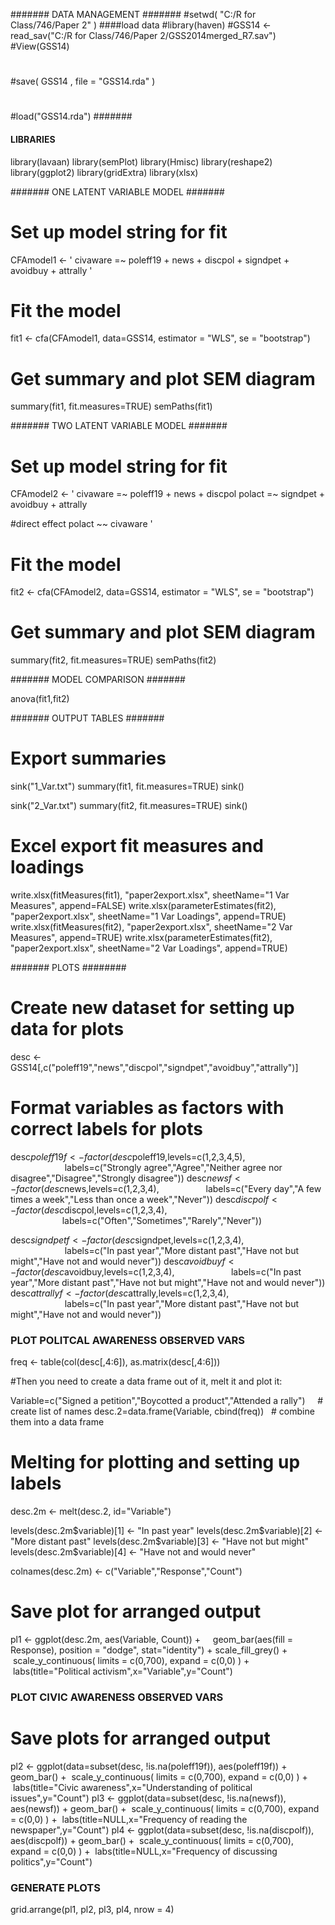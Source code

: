 ####### DATA MANAGEMENT #######
#setwd( "C:/R for Class/746/Paper 2" )
####load data
#library(haven)
#GSS14 <- read_sav("C:/R for Class/746/Paper 2/GSS2014merged_R7.sav")
#View(GSS14)
#
#save( GSS14 , file = "GSS14.rda" )
#
#load("GSS14.rda")
#######

#### LIBRARIES ####
library(lavaan)
library(semPlot)
library(Hmisc)
library(reshape2)
library(ggplot2)
library(gridExtra)
library(xlsx)

####### ONE LATENT VARIABLE MODEL #######
# Set up model string for fit
CFAmodel1 <- '
civaware =~ poleff19 + news + discpol + signdpet + avoidbuy + attrally
'
# Fit the model
fit1 <- cfa(CFAmodel1, data=GSS14, estimator = "WLS", se = "bootstrap")

# Get summary and plot SEM diagram
summary(fit1, fit.measures=TRUE)
semPaths(fit1)

####### TWO LATENT VARIABLE MODEL #######
# Set up model string for fit
CFAmodel2 <- '
civaware =~ poleff19 + news + discpol
polact =~ signdpet + avoidbuy + attrally

#direct effect
polact ~~ civaware
'
# Fit the model
fit2 <- cfa(CFAmodel2, data=GSS14, estimator = "WLS", se = "bootstrap")

# Get summary and plot SEM diagram
summary(fit2, fit.measures=TRUE)
semPaths(fit2)

####### MODEL COMPARISON #######

anova(fit1,fit2)

####### OUTPUT TABLES #######

# Export summaries
sink("1_Var.txt")
summary(fit1, fit.measures=TRUE) 
sink() 

sink("2_Var.txt")
summary(fit2, fit.measures=TRUE) 
sink()     

# Excel export fit measures and loadings
write.xlsx(fitMeasures(fit1), "paper2export.xlsx", sheetName="1 Var Measures", append=FALSE)
write.xlsx(parameterEstimates(fit2), "paper2export.xlsx", sheetName="1 Var Loadings", append=TRUE)
write.xlsx(fitMeasures(fit2), "paper2export.xlsx", sheetName="2 Var Measures", append=TRUE)
write.xlsx(parameterEstimates(fit2), "paper2export.xlsx", sheetName="2 Var Loadings", append=TRUE)

####### PLOTS ########

# Create new dataset for setting up data for plots

desc <- GSS14[,c("poleff19","news","discpol","signdpet","avoidbuy","attrally")]

# Format variables as factors with correct labels for plots

desc$poleff19f<-factor(desc$poleff19,levels=c(1,2,3,4,5),
                      labels=c("Strongly agree","Agree","Neither agree nor disagree","Disagree","Strongly disagree"))
desc$newsf<-factor(desc$news,levels=c(1,2,3,4),
                  labels=c("Every day","A few times a week","Less than once a week","Never"))
desc$discpolf<-factor(desc$discpol,levels=c(1,2,3,4),
                     labels=c("Often","Sometimes","Rarely","Never"))

desc$signdpetf<-factor(desc$signdpet,levels=c(1,2,3,4),
                      labels=c("In past year","More distant past","Have not but might","Have not and would never"))
desc$avoidbuyf<-factor(desc$avoidbuy,levels=c(1,2,3,4),
                      labels=c("In past year","More distant past","Have not but might","Have not and would never"))
desc$attrallyf<-factor(desc$attrally,levels=c(1,2,3,4),
                      labels=c("In past year","More distant past","Have not but might","Have not and would never"))

### PLOT POLITCAL AWARENESS OBSERVED VARS ###

freq <- table(col(desc[,4:6]), as.matrix(desc[,4:6]))

#Then you need to create a data frame out of it, melt it and plot it:

Variable=c("Signed a petition","Boycotted a product","Attended a rally")     # create list of names
desc.2=data.frame(Variable, cbind(freq))   # combine them into a data frame

# Melting for plotting and setting up labels
desc.2m <- melt(desc.2, id="Variable")

levels(desc.2m$variable)[1] <- "In past year"
levels(desc.2m$variable)[2] <- "More distant past"
levels(desc.2m$variable)[3] <- "Have not but might"
levels(desc.2m$variable)[4] <- "Have not and would never"

colnames(desc.2m) <- c("Variable","Response","Count")

# Save plot for arranged output
pl1 <- ggplot(desc.2m, aes(Variable, Count)) +   
 geom_bar(aes(fill = Response), position = "dodge", stat="identity") + scale_fill_grey() + 
 scale_y_continuous( limits = c(0,700), expand = c(0,0) ) +
 labs(title="Political activism",x="Variable",y="Count")

### PLOT CIVIC AWARENESS OBSERVED VARS ###

# Save plots for arranged output
pl2 <- ggplot(data=subset(desc, !is.na(poleff19f)), aes(poleff19f)) + geom_bar() + 
 scale_y_continuous( limits = c(0,700), expand = c(0,0) ) +
 labs(title="Civic awareness",x="Understanding of political issues",y="Count")
pl3 <- ggplot(data=subset(desc, !is.na(newsf)), aes(newsf)) + geom_bar() + 
 scale_y_continuous( limits = c(0,700), expand = c(0,0) ) +
 labs(title=NULL,x="Frequency of reading the newspaper",y="Count")
pl4 <- ggplot(data=subset(desc, !is.na(discpolf)), aes(discpolf)) + geom_bar() + 
 scale_y_continuous( limits = c(0,700), expand = c(0,0) ) +
 labs(title=NULL,x="Frequency of discussing politics",y="Count")

### GENERATE PLOTS ###

grid.arrange(pl1, pl2, pl3, pl4, nrow = 4)
